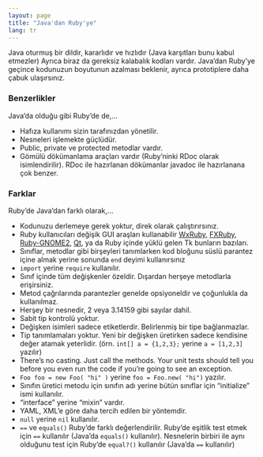 ```yaml
---
layout: page
title: "Java'dan Ruby'ye"
lang: tr
---
```


Java oturmuş bir dildir, kararlıdır ve hızlıdır (Java karşıtları bunu
kabul etmezler) Ayrıca biraz da gereksiz kalabalık kodları vardır.
Java’dan Ruby’ye geçince kodunuzun boyutunun azalması beklenir, ayrıca
prototiplere daha çabuk ulaşırsınız.

### Benzerlikler

Java’da olduğu gibi Ruby’de de,...

* Hafıza kullanımı sizin tarafınızdan yönetilir.
* Nesneleri işlemekte güçlüdür.
* Public, private ve protected metodlar vardır.
* Gömülü dökümanlama araçları vardır (Ruby’ninki RDoc olarak
  isimlendirilir). RDoc ile hazırlanan dökümanlar javadoc ile
  hazırlanana çok benzer.

### Farklar

Ruby’de Java’dan farklı olarak,...

* Kodunuzu derlemeye gerek yoktur, direk olarak çalıştırırsınız.
* Ruby kullanıcıları değişik GUI araşları kullanabilir [WxRuby][1],
  [FXRuby][2], [Ruby-GNOME2][3], [Qt][4], ya da Ruby içinde yüklü gelen Tk
  bunların bazıları.
* Sınıflar, metodlar gibi birşeyleri tanımlarken kod bloğunu süslü
  parantez içine almak yerine sonunda `end` deyimi kullanırsınız
* `import` yerine `require` kullanılır.
* Sınıf içinde tüm değişkenler özeldir. Dışardan herşeye metodlarla
  erişirsiniz.
* Metod çağrılarında parantezler genelde opsiyoneldir ve çoğunlukla da
  kullanılmaz.
* Herşey bir nesnedir, 2 veya 3.14159 gibi sayılar dahil.
* Sabit tip kontrolü yoktur.
* Değişken isimleri sadece etiketlerdir. Belirlenmiş bir tipe
  bağlanmazlar.
* Tip tanımlamaları yoktur. Yeni bir değişken üretirken sadece kendisine
  değer atamak yeterlidir. (örn. `int[] a = {1,2,3};` yerine `a =
  [1,2,3]` yazılır)
* There’s no casting. Just call the methods. Your unit tests should tell
  you before you even run the code if you’re going to see an exception.
* `Foo foo = new Foo( "hi" )` yerine `foo = Foo.new( "hi")` yazılır.
* Sınıfın üretici metodu için sınıfın adı yerine bütün sınıflar için
  “initialize” ismi kullanılır.
* “interface” yerine “mixin” vardır.
* YAML, XML’e göre daha tercih edilen bir yöntemdir.
* `null` yerine `nil` kullanılır.
* `==` ve `equals()` Ruby’de farklı değerlendirilir. Ruby’de eşitlik
  test etmek için `==` kullanılır (Java’da `equals()` kullanılır).
  Nesnelerin birbiri ile aynı olduğunu test için Ruby’de `equal?()`
  kullanılır (Java’da `==` kullanılır)



[1]: http://wxruby.rubyforge.org/wiki/wiki.pl
[2]: http://www.fxruby.org/
[3]: http://ruby-gnome2.sourceforge.jp/
[4]: https://github.com/ryanmelt/qtbindings/
